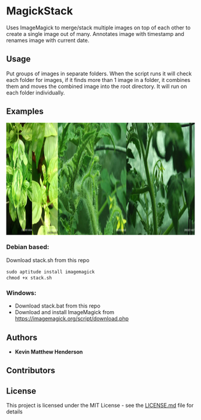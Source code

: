 # MagickStack

Uses ImageMagick to merge/stack multiple images on top of each other to create a single image out of many.  Annotates image with timestamp and renames image with current date.

## Usage

Put groups of images in separate folders.  When the script runs it will check each folder for images, if it finds more than 1 image in a folder, it combines them and moves the combined image into the root directory.  It will run on each folder individually.

## Examples

<img src="https://github.com/niveknosredneh/MagickStack/blob/main/Examples/Examples_2023-12-03.jpg" height="300" align="middle">


### Debian based:

Download stack.sh from this repo
```
sudo aptitude install imagemagick
chmod +x stack.sh
```
### Windows:
- Download stack.bat from this repo
- Download and install ImageMagick from https://imagemagick.org/script/download.php



## Authors

* **Kevin Matthew Henderson**

## Contributors

## License

This project is licensed under the MIT License - see the [LICENSE.md](https://github.com/niveknosredneh/PFSG/blob/master/LICENSE) file for details
